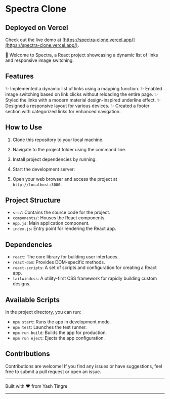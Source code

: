 # Spectra Clone

## Deployed on Vercel
Check out the live demo at [https://spectra-clone.vercel.app/](https://spectra-clone.vercel.app/).


🚀 Welcome to Spectra, a React project showcasing a dynamic list of links and responsive image switching.

## Features

✨ Implemented a dynamic list of links using a mapping function.
✨ Enabled image switching based on link clicks without reloading the entire page.
✨ Styled the links with a modern material design-inspired underline effect.
✨ Designed a responsive layout for various devices.
✨ Created a footer section with categorized links for enhanced navigation.

## How to Use

1. Clone this repository to your local machine.
2. Navigate to the project folder using the command line.
3. Install project dependencies by running:
4. Start the development server:


5. Open your web browser and access the project at `http://localhost:3000`.

## Project Structure

- `src/`: Contains the source code for the project.
- `components/`: Houses the React components.
- `App.js`: Main application component.
- `index.js`: Entry point for rendering the React app.

## Dependencies

- `react`: The core library for building user interfaces.
- `react-dom`: Provides DOM-specific methods.
- `react-scripts`: A set of scripts and configuration for creating a React app.
- `tailwindcss`: A utility-first CSS framework for rapidly building custom designs.

## Available Scripts

In the project directory, you can run:

- `npm start`: Runs the app in development mode.
- `npm test`: Launches the test runner.
- `npm run build`: Builds the app for production.
- `npm run eject`: Ejects the app configuration.

## Contributions

Contributions are welcome! If you find any issues or have suggestions, feel free to submit a pull request or open an issue.


---

Built with ❤️ from Yash Tingre

---
